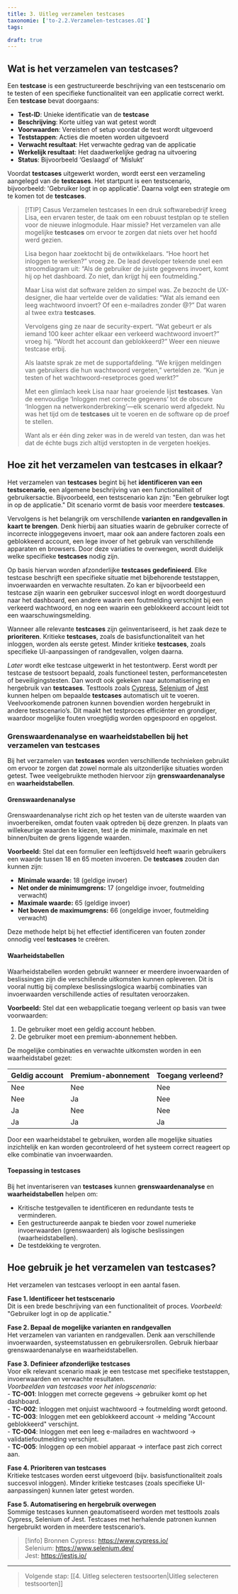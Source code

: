 ```yaml
---
title: 3. Uitleg verzamelen testcases
taxonomie: ['to-2.2.Verzamelen-testcases.OI']
tags:

draft: true 
---
```


## Wat is het verzamelen van testcases?
Een **testcase** is een gestructureerde beschrijving van een testscenario om te testen of een specifieke functionaliteit van een applicatie correct werkt. Een **testcase** bevat doorgaans:  
- **Test-ID**: Unieke identificatie van de **testcase**  
- **Beschrijving**: Korte uitleg van wat getest wordt  
- **Voorwaarden**: Vereisten of setup voordat de test wordt uitgevoerd  
- **Teststappen**: Acties die moeten worden uitgevoerd  
- **Verwacht resultaat**: Het verwachte gedrag van de applicatie  
- **Werkelijk resultaat**: Het daadwerkelijke gedrag na uitvoering  
- **Status**: Bijvoorbeeld ‘Geslaagd’ of ‘Mislukt’ 

Voordat **testcases** uitgewerkt worden, wordt eerst een verzameling aangelegd van de **testcases**. Het startpunt is een testscenario, bijvoorbeeld: 'Gebruiker logt in op applicatie'. Daarna volgt een strategie om te komen tot de **testcases**.

> [!TIP] Casus Verzamelen testcases
> In een druk softwarebedrijf kreeg Lisa, een ervaren tester, de taak om een robuust testplan op te stellen voor de nieuwe inlogmodule. Haar missie? Het verzamelen van alle mogelijke **testcases** om ervoor te zorgen dat niets over het hoofd werd gezien.  
> 
> Lisa begon haar zoektocht bij de ontwikkelaars. “Hoe hoort het inloggen te werken?” vroeg ze. De lead developer tekende snel een stroomdiagram uit: “Als de gebruiker de juiste gegevens invoert, komt hij op het dashboard. Zo niet, dan krijgt hij een foutmelding.”  
> 
> Maar Lisa wist dat software zelden zo simpel was. Ze bezocht de UX-designer, die haar vertelde over de validaties: “Wat als iemand een leeg wachtwoord invoert? Of een e-mailadres zonder @?” Dat waren al twee extra **testcases**.  
> 
> Vervolgens ging ze naar de security-expert. “Wat gebeurt er als iemand 100 keer achter elkaar een verkeerd wachtwoord invoert?” vroeg hij. “Wordt het account dan geblokkeerd?” Weer een nieuwe testcase erbij.  
> 
> Als laatste sprak ze met de supportafdeling. “We krijgen meldingen van gebruikers die hun wachtwoord vergeten,” vertelden ze. “Kun je testen of het wachtwoord-resetproces goed werkt?”  
> 
> Met een glimlach keek Lisa naar haar groeiende lijst **testcases**. Van de eenvoudige ‘Inloggen met correcte gegevens’ tot de obscure ‘Inloggen na netwerkonderbreking’—elk scenario werd afgedekt. Nu was het tijd om de **testcases** uit te voeren en de software op de proef te stellen.  
> 
> Want als er één ding zeker was in de wereld van testen, dan was het dat de échte bugs zich altijd verstopten in de vergeten hoekjes.  

## Hoe zit het verzamelen van testcases in elkaar?
Het verzamelen van **testcases** begint bij het **identificeren van een testscenario**, een algemene beschrijving van een functionaliteit of gebruikersactie. Bijvoorbeeld, een testscenario kan zijn: "Een gebruiker logt in op de applicatie." Dit scenario vormt de basis voor meerdere **testcases**.  

Vervolgens is het belangrijk om verschillende **varianten en randgevallen in kaart te brengen**. Denk hierbij aan situaties waarin de gebruiker correcte of incorrecte inloggegevens invoert, maar ook aan andere factoren zoals een geblokkeerd account, een lege invoer of het gebruik van verschillende apparaten en browsers. Door deze variaties te overwegen, wordt duidelijk welke specifieke **testcases** nodig zijn.  

Op basis hiervan worden afzonderlijke **testcases gedefinieerd**. Elke testcase beschrijft een specifieke situatie met bijbehorende teststappen, invoerwaarden en verwachte resultaten. Zo kan er bijvoorbeeld een testcase zijn waarin een gebruiker succesvol inlogt en wordt doorgestuurd naar het dashboard, een andere waarin een foutmelding verschijnt bij een verkeerd wachtwoord, en nog een waarin een geblokkeerd account leidt tot een waarschuwingsmelding.  

Wanneer alle relevante **testcases** zijn geïnventariseerd, is het zaak deze te **prioriteren**. Kritieke **testcases**, zoals de basisfunctionaliteit van het inloggen, worden als eerste getest. Minder kritieke **testcases**, zoals specifieke UI-aanpassingen of randgevallen, volgen daarna.  

*Later* wordt elke testcase uitgewerkt in het testontwerp. Eerst wordt per testcase de testsoort bepaald, zoals functioneel testen, performancetesten of beveiligingstesten. Dan wordt ook gekeken naar automatisering en hergebruik van **testcases**. Testtools zoals [Cypress](https://www.cypress.io), [Selenium](https://www.selenium.dev) of [Jest](https://jestjs.io) kunnen helpen om bepaalde **testcases** automatisch uit te voeren. Veelvoorkomende patronen kunnen bovendien worden hergebruikt in andere testscenario’s. Dit maakt het testproces efficiënter en grondiger, waardoor mogelijke fouten vroegtijdig worden opgespoord en opgelost.

### Grenswaardenanalyse en waarheidstabellen bij het verzamelen van testcases  
Bij het verzamelen van **testcases** worden verschillende technieken gebruikt om ervoor te zorgen dat zowel normale als uitzonderlijke situaties worden getest. Twee veelgebruikte methoden hiervoor zijn **grenswaardenanalyse** en **waarheidstabellen**.  

#### Grenswaardenanalyse  
Grenswaardenanalyse richt zich op het testen van de uiterste waarden van invoerbereiken, omdat fouten vaak optreden bij deze grenzen. In plaats van willekeurige waarden te kiezen, test je de minimale, maximale en net binnen/buiten de grens liggende waarden.  

**Voorbeeld:** Stel dat een formulier een leeftijdsveld heeft waarin gebruikers een waarde tussen 18 en 65 moeten invoeren. De **testcases** zouden dan kunnen zijn:  
- **Minimale waarde:** 18 (geldige invoer)  
- **Net onder de minimumgrens:** 17 (ongeldige invoer, foutmelding verwacht)  
- **Maximale waarde:** 65 (geldige invoer)  
- **Net boven de maximumgrens:** 66 (ongeldige invoer, foutmelding verwacht)  

Deze methode helpt bij het effectief identificeren van fouten zonder onnodig veel **testcases** te creëren.  

#### Waarheidstabellen   
Waarheidstabellen worden gebruikt wanneer er meerdere invoerwaarden of beslissingen zijn die verschillende uitkomsten kunnen opleveren. Dit is vooral nuttig bij complexe beslissingslogica waarbij combinaties van invoerwaarden verschillende acties of resultaten veroorzaken.  

**Voorbeeld:** Stel dat een webapplicatie toegang verleent op basis van twee voorwaarden:  
1. De gebruiker moet een geldig account hebben.  
2. De gebruiker moet een premium-abonnement hebben.  

De mogelijke combinaties en verwachte uitkomsten worden in een waarheidstabel gezet:  

| Geldig account | Premium-abonnement | Toegang verleend? |
|---------------|-------------------|------------------|
| Nee           | Nee               | Nee              |
| Nee           | Ja                | Nee              |
| Ja            | Nee               | Nee              |
| Ja            | Ja                | Ja               |

Door een waarheidstabel te gebruiken, worden alle mogelijke situaties inzichtelijk en kan worden gecontroleerd of het systeem correct reageert op elke combinatie van invoerwaarden.  

#### Toepassing in testcases 
Bij het inventariseren van **testcases** kunnen **grenswaardenanalyse** en **waarheidstabellen** helpen om:  
- Kritische testgevallen te identificeren en redundante tests te verminderen.  
- Een gestructureerde aanpak te bieden voor zowel numerieke invoerwaarden (grenswaarden) als logische beslissingen (waarheidstabellen).  
- De testdekking te vergroten.

## Hoe gebruik je het verzamelen van testcases?
Het verzamelen van testcases verloopt in een aantal fasen.

**Fase 1. Identificeer het testscenario**  
Dit is een brede beschrijving van een functionaliteit of proces. *Voorbeeld:* "Gebruiker logt in op de applicatie."

**Fase 2. Bepaal de mogelijke varianten en randgevallen**  
Het verzamelen van varianten en randgevallen. Denk aan verschillende invoerwaarden, systeemstatussen en gebruikersrollen. Gebruik hierbaar grenswaardenanalyse en waarheidstabellen.

**Fase 3. Definieer afzonderlijke testcases**  
Voor elk relevant scenario maak je een testcase met specifieke teststappen, invoerwaarden en verwachte resultaten.  
*Voorbeelden van testcases voor het inlogscenario:*  
    - **TC-001**: Inloggen met correcte gegevens → gebruiker komt op het dashboard.  
    - **TC-002**: Inloggen met onjuist wachtwoord → foutmelding wordt getoond.  
    - **TC-003**: Inloggen met een geblokkeerd account → melding "Account geblokkeerd" verschijnt.  
    - **TC-004**: Inloggen met een leeg e-mailadres en wachtwoord → validatiefoutmelding verschijnt.  
    - **TC-005**: Inloggen op een mobiel apparaat → interface past zich correct aan.  

**Fase 4. Prioriteren van testcases**  
Kritieke testcases worden eerst uitgevoerd (bijv. basisfunctionaliteit zoals succesvol inloggen). Minder kritieke testcases (zoals specifieke UI-aanpassingen) kunnen later getest worden.

**Fase 5. Automatisering en hergebruik overwegen**  
Sommige testcases kunnen geautomatiseerd worden met testtools zoals Cypress, Selenium of Jest. Testcases met herhalende patronen kunnen hergebruikt worden in meerdere testscenario’s.

> [!info] Bronnen
> Cypress: https://www.cypress.io/ \
> Selenium: https://www.selenium.dev/ \
> Jest: https://jestjs.io/

---

> Volgende stap: [[4. Uitleg selecteren testsoorten|Uitleg selecteren testsoorten]]
